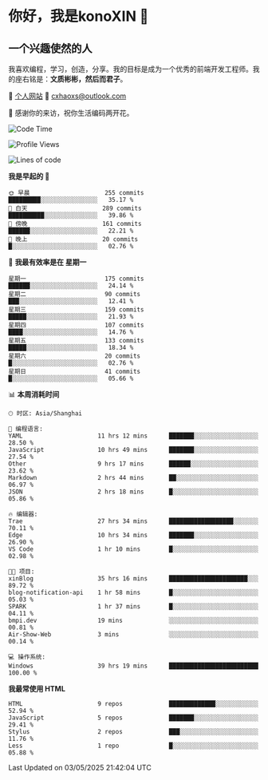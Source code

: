<!--
**konoXIN/konoXIN** is a ✨ _special_ ✨ repository because its `README.md` (this file) appears on your GitHub profile.

Here are some ideas to get you started:

- 🔭 I’m currently working on ...
- 🌱 I’m currently learning ...
- 👯 I’m looking to collaborate on ...
- 🤔 I’m looking for help with ...
- 💬 Ask me about ...
- 📫 How to reach me: ...
- 😄 Pronouns: ...
- ⚡ Fun fact: ...
-->
# 你好，我是konoXIN 👋
## 一个兴趣使然的人

我喜欢编程，学习，创造，分享。我的目标是成为一个优秀的前端开发工程师。我的座右铭是：**文质彬彬，然后而君子**。

📄 [个人网站](https://www.konoxin.top/)  📮 cxhaoxs@outlook.com
    
👋 感谢你的来访，祝你生活编码两开花。
 <!--START_SECTION:waka-->
![Code Time](http://img.shields.io/badge/Code%20Time-2%2C119%20hrs%2051%20mins-blue)

![Profile Views](http://img.shields.io/badge/%E4%B8%AA%E4%BA%BA%E8%B5%84%E6%96%99%E8%A7%82%E7%9C%8B%E6%AC%A1%E6%95%B0-75-blue)

![Lines of code](https://img.shields.io/badge/%E4%BB%8E%E3%80%8CHello%20World%E3%80%8D%E8%B5%B7%E6%88%91%E5%B7%B2%E7%BB%8F%E5%86%99%E4%BA%86-297.0%20thousand%20%E8%A1%8C%E4%BB%A3%E7%A0%81-blue)

**我是早起的 🐤** 

```text
🌞 早晨                     255 commits         █████████░░░░░░░░░░░░░░░░   35.17 % 
🌆 白天                     289 commits         ██████████░░░░░░░░░░░░░░░   39.86 % 
🌃 傍晚                     161 commits         ██████░░░░░░░░░░░░░░░░░░░   22.21 % 
🌙 晚上                     20 commits          █░░░░░░░░░░░░░░░░░░░░░░░░   02.76 % 
```
📅 **我最有效率是在 星期一** 

```text
星期一                      175 commits         ██████░░░░░░░░░░░░░░░░░░░   24.14 % 
星期二                      90 commits          ███░░░░░░░░░░░░░░░░░░░░░░   12.41 % 
星期三                      159 commits         █████░░░░░░░░░░░░░░░░░░░░   21.93 % 
星期四                      107 commits         ████░░░░░░░░░░░░░░░░░░░░░   14.76 % 
星期五                      133 commits         █████░░░░░░░░░░░░░░░░░░░░   18.34 % 
星期六                      20 commits          █░░░░░░░░░░░░░░░░░░░░░░░░   02.76 % 
星期日                      41 commits          █░░░░░░░░░░░░░░░░░░░░░░░░   05.66 % 
```


📊 **本周消耗时间** 

```text
🕑︎ 时区: Asia/Shanghai

💬 编程语言: 
YAML                     11 hrs 12 mins      ███████░░░░░░░░░░░░░░░░░░   28.50 % 
JavaScript               10 hrs 49 mins      ███████░░░░░░░░░░░░░░░░░░   27.54 % 
Other                    9 hrs 17 mins       ██████░░░░░░░░░░░░░░░░░░░   23.62 % 
Markdown                 2 hrs 44 mins       ██░░░░░░░░░░░░░░░░░░░░░░░   06.97 % 
JSON                     2 hrs 18 mins       █░░░░░░░░░░░░░░░░░░░░░░░░   05.86 % 

🔥 编辑器: 
Trae                     27 hrs 34 mins      ██████████████████░░░░░░░   70.11 % 
Edge                     10 hrs 34 mins      ███████░░░░░░░░░░░░░░░░░░   26.90 % 
VS Code                  1 hr 10 mins        █░░░░░░░░░░░░░░░░░░░░░░░░   02.98 % 

🐱‍💻 项目: 
xinBlog                  35 hrs 16 mins      ██████████████████████░░░   89.72 % 
blog-notification-api    1 hr 58 mins        █░░░░░░░░░░░░░░░░░░░░░░░░   05.03 % 
SPARK                    1 hr 37 mins        █░░░░░░░░░░░░░░░░░░░░░░░░   04.11 % 
bmpi.dev                 19 mins             ░░░░░░░░░░░░░░░░░░░░░░░░░   00.81 % 
Air-Show-Web             3 mins              ░░░░░░░░░░░░░░░░░░░░░░░░░   00.14 % 

💻 操作系统: 
Windows                  39 hrs 19 mins      █████████████████████████   100.00 % 
```

**我最常使用 HTML** 

```text
HTML                     9 repos             █████████████░░░░░░░░░░░░   52.94 % 
JavaScript               5 repos             ███████░░░░░░░░░░░░░░░░░░   29.41 % 
Stylus                   2 repos             ███░░░░░░░░░░░░░░░░░░░░░░   11.76 % 
Less                     1 repo              █░░░░░░░░░░░░░░░░░░░░░░░░   05.88 % 
```




 Last Updated on 03/05/2025 21:42:04 UTC
<!--END_SECTION:waka-->
